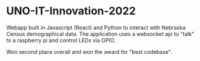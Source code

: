 # UNO-IT-Innovation-2022

Webapp built in Javascript (React) and Python to interact with Nebraska Census demographical data.
The application uses a websocket api to "talk" to a raspberry pi and control LEDs via GPIO.

Won second place overall and won the award for "best codebase".
